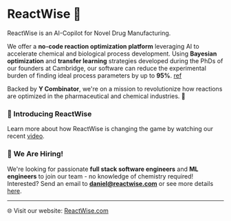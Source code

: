# ReactWise 🚀
ReactWise is an AI-Copilot for Novel Drug Manufacturing.

We offer a **no-code reaction optimization platform** leveraging AI to accelerate chemical and biological process development. Using **Bayesian optimization** and **transfer learning** strategies developed during the PhDs of our founders at Cambridge, our software can reduce the experimental burden of finding ideal process parameters by up to **95%**. [ref](https://pubs.acs.org/doi/full/10.1021/acscentsci.3c00050)

Backed by **Y Combinator**, we're on a mission to revolutionize how reactions are optimized in the pharmaceutical and chemical industries. 🌟

### 🎥 Introducing ReactWise
Learn more about how ReactWise is changing the game by watching our recent [video](https://www.youtube.com/watch?v=THda6XYI9SM).

### 🚀 **We Are Hiring!**
We're looking for passionate **full stack software engineers** and **ML engineers** to join our team - no knowledge of chemistry required! Interested? Send an email to **daniel@reactwise.com** or see more details [here](https://www.reactwise.com/join-us).

---

🌐 Visit our website: [ReactWise.com](https://www.reactwise.com/)

